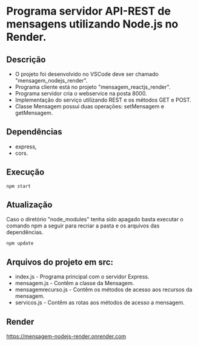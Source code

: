 # Programa servidor API-REST de mensagens utilizando Node.js no Render.

## Descrição

- O projeto foi desenvolvido no VSCode deve ser chamado "mensagem_nodejs_render".
- Programa cliente está no projeto "mensagem_reactjs_render".
- Programa servidor cria o webservice na posta 8000.
- Implementação do serviço utilizando REST e os métodos GET e POST.
- Classe Mensagem possui duas operações: setMensagem e getMensagem.

## Dependências

- express,
- cors.

## Execução

   <pre><code>npm start</code></pre>
   
## Atualização

   Caso o diretório "node_modules" tenha sido apagado basta executar o comando npm a seguir para recriar a pasta e os arquivos das dependências.
   <pre><code>npm update</code></pre> 

## Arquivos do projeto em src:

- index.js - Programa principal com o servidor Express.
- mensagem.js - Contêm a classe da Mensagem.
- mensagemrecurso.js - Contêm os métodos de acesso aos recursos da mensagem.
- servicos.js - Contêm as rotas aos métodos de acesso a mensagem.

## Render   

   https://mensagem-nodejs-render.onrender.com